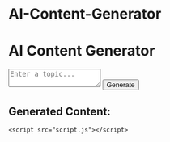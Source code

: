 # AI-Content-Generator

<!DOCTYPE html>
<html lang="en">
<head>
    <meta charset="UTF-8">
    <meta name="viewport" content="width=device-width, initial-scale=1.0">
    <title>AI Content Generator</title>
    <link rel="stylesheet" href="style.css">
</head>
<body>
    <div class="container">
        <h1>AI Content Generator</h1>
        <textarea id="userInput" placeholder="Enter a topic..."></textarea>
        <button onclick="generateContent()">Generate</button>
        <h2>Generated Content:</h2>
        <p id="output"></p>
    </div>

    <script src="script.js"></script>
</body>
</html>
